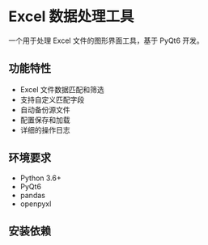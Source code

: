 # Excel 数据处理工具

一个用于处理 Excel 文件的图形界面工具，基于 PyQt6 开发。

## 功能特性

- Excel 文件数据匹配和筛选
- 支持自定义匹配字段
- 自动备份源文件
- 配置保存和加载
- 详细的操作日志

## 环境要求

- Python 3.6+
- PyQt6
- pandas
- openpyxl

## 安装依赖 